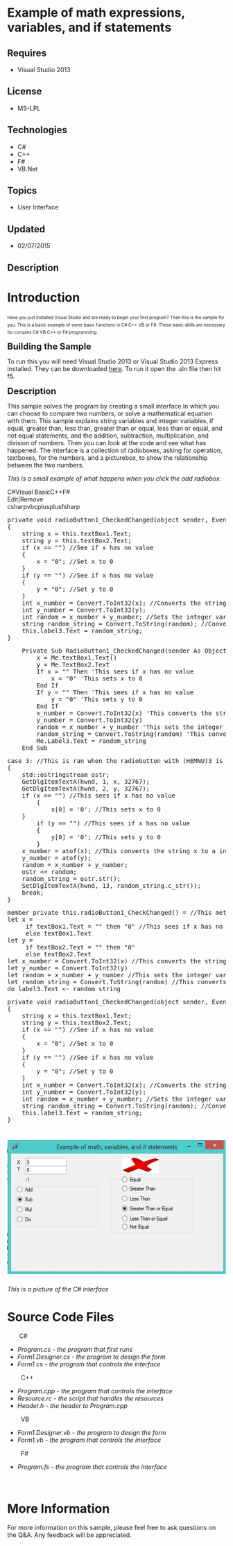 # Example of math expressions, variables, and if statements
## Requires
- Visual Studio 2013
## License
- MS-LPL
## Technologies
- C#
- C++
- F#
- VB.Net
## Topics
- User Interface
## Updated
- 02/07/2015
## Description

<h1>Introduction</h1>
<p><span style="font-size:x-small">Have you just installed Visual Studio and are ready to begin your first program? Then this is the sample for you. This is a basic example of some basic functions in C# C&#43;&#43; VB or F#. These basic skills are necessary for complex
 C# VB C&#43;&#43; or F#&nbsp;programming.</span></p>
<p><span style="font-size:20px; font-weight:bold">Building the Sample</span></p>
<p>To run this you will need Visual Studio 2013 or Visual Studio 2013 Express installed. They can be downloaded
<a href="http://www.microsoft.com/visualstudio/11/en-us/downloads#vs">here</a>. To run it open the .sln file then hit f5.</p>
<p><span style="font-size:20px; font-weight:bold">Description</span></p>
<p>This sample solves the program by creating a small interface in which you can choose to compare two numbers, or solve a mathematical equation with them. This sample&nbsp;explains string variables and integer variables, if equal, greater than, less than,&nbsp;greater
 than or equal, less than or equal, and not equal statements, and the addition, subtraction, multiplication, and division of numbers. Then you can look at the code and see what has happened. The interface is a collection of radioboxes, asking for operation,
 textboxes, for the numbers, and a picturebox, to show the relationship between the two numbers.</p>
<p><em>This is a small example of what happens when you click&nbsp;the add radiobox.</em></p>
<div class="scriptcode">
<div class="pluginEditHolder" pluginCommand="mceScriptCode">
<div class="title"><span>C#</span><span>Visual Basic</span><span>C&#43;&#43;</span><span>F#</span></div>
<div class="pluginLinkHolder"><span class="pluginEditHolderLink">Edit</span>|<span class="pluginRemoveHolderLink">Remove</span></div>
<span class="hidden">csharp</span><span class="hidden">vb</span><span class="hidden">cplusplus</span><span class="hidden">fsharp</span>
<pre class="hidden">private void radioButton1_CheckedChanged(object sender, EventArgs e)
{
    string x = this.textBox1.Text;
    string y = this.textBox2.Text;
    if (x == &quot;&quot;) //See if x has no value
    {
        x = &quot;0&quot;; //Set x to 0
    }
    if (y == &quot;&quot;) //See if x has no value
    {
        y = &quot;0&quot;; //Set y to 0
    }
    int x_number = Convert.ToInt32(x); //Converts the string x to a number then stores it in x_number
    int y_number = Convert.ToInt32(y);
    int random = x_number &#43; y_number; //Sets the integer variable random to the value of x_number plus y_number
    string random_string = Convert.ToString(random); //Converts the integer random to the string random_string
    this.label3.Text = random_string;
}</pre>
<pre class="hidden">    Private Sub RadioButton1_CheckedChanged(sender As Object, e As EventArgs) Handles RadioButton1.CheckedChanged
        x = Me.textBox1.Text()
        y = Me.TextBox2.Text
        If x = &quot;&quot; Then 'This sees if x has no value
            x = &quot;0&quot; 'This sets x to 0
        End If
        If y = &quot;&quot; Then 'This sees if x has no value
            y = &quot;0&quot; 'This sets y to 0
        End If
        x_number = Convert.ToInt32(x) 'This converts the string x to a integer then stores it in x_number
        y_number = Convert.ToInt32(y)
        random = x_number &#43; y_number 'This sets the integer variable random to the value of x_number plus y_number
        random_string = Convert.ToString(random) 'This converts the integer random to the string random_string
        Me.Label3.Text = random_string
    End Sub</pre>
<pre class="hidden">case 3: //This is ran when the radiobutton with (HEMNU)3 is pressed
{
    std::ostringstream ostr;
	GetDlgItemTextA(hwnd, 1, x, 32767);
	GetDlgItemTextA(hwnd, 2, y, 32767);
	if (x == &quot;&quot;) //This sees if x has no value
        {
            x[0] = '0'; //This sets x to 0
	}
        if (y == &quot;&quot;) //This sees if x has no value
        {
            y[0] = '0'; //This sets y to 0
        }
    x_number = atof(x); //This converts the string x to a integer then stores it in x_number
	y_number = atof(y);
	random = x_number &#43; y_number;
	ostr &lt;&lt; random;
	random_string = ostr.str();
	SetDlgItemTextA(hwnd, 13, random_string.c_str());
	break;
}</pre>
<pre class="hidden">member private this.radioButton1_CheckChanged() = //This method is called when the radiobutton (a button that when pressed makes every other radiobutton in its groupbox not pressed) is changed
let x =
     if textBox1.Text = &quot;&quot; then &quot;0&quot; //This sees if x has no value and if it has none, then it sets x to 0
     else textBox1.Text
let y =
     if textBox2.Text = &quot;&quot; then &quot;0&quot;
     else textBox2.Text
let x_number = Convert.ToInt32(x) //This converts the string x to a integer then stores it in x_number
let y_number = Convert.ToInt32(y)
let random = x_number &#43; y_number //This sets the integer variable random to the value of x_number plus y_number
let random_string = Convert.ToString(random) //This converts the integer random to the string random_string
do label3.Text &lt;- random_string</pre>
<div class="preview">
<pre class="csharp"><span class="cs__keyword">private</span>&nbsp;<span class="cs__keyword">void</span>&nbsp;radioButton1_CheckedChanged(<span class="cs__keyword">object</span>&nbsp;sender,&nbsp;EventArgs&nbsp;e)&nbsp;
{&nbsp;
&nbsp;&nbsp;&nbsp;&nbsp;<span class="cs__keyword">string</span>&nbsp;x&nbsp;=&nbsp;<span class="cs__keyword">this</span>.textBox1.Text;&nbsp;
&nbsp;&nbsp;&nbsp;&nbsp;<span class="cs__keyword">string</span>&nbsp;y&nbsp;=&nbsp;<span class="cs__keyword">this</span>.textBox2.Text;&nbsp;
&nbsp;&nbsp;&nbsp;&nbsp;<span class="cs__keyword">if</span>&nbsp;(x&nbsp;==&nbsp;<span class="cs__string">&quot;&quot;</span>)&nbsp;<span class="cs__com">//See&nbsp;if&nbsp;x&nbsp;has&nbsp;no&nbsp;value</span>&nbsp;
&nbsp;&nbsp;&nbsp;&nbsp;{&nbsp;
&nbsp;&nbsp;&nbsp;&nbsp;&nbsp;&nbsp;&nbsp;&nbsp;x&nbsp;=&nbsp;<span class="cs__string">&quot;0&quot;</span>;&nbsp;<span class="cs__com">//Set&nbsp;x&nbsp;to&nbsp;0</span>&nbsp;
&nbsp;&nbsp;&nbsp;&nbsp;}&nbsp;
&nbsp;&nbsp;&nbsp;&nbsp;<span class="cs__keyword">if</span>&nbsp;(y&nbsp;==&nbsp;<span class="cs__string">&quot;&quot;</span>)&nbsp;<span class="cs__com">//See&nbsp;if&nbsp;x&nbsp;has&nbsp;no&nbsp;value</span>&nbsp;
&nbsp;&nbsp;&nbsp;&nbsp;{&nbsp;
&nbsp;&nbsp;&nbsp;&nbsp;&nbsp;&nbsp;&nbsp;&nbsp;y&nbsp;=&nbsp;<span class="cs__string">&quot;0&quot;</span>;&nbsp;<span class="cs__com">//Set&nbsp;y&nbsp;to&nbsp;0</span>&nbsp;
&nbsp;&nbsp;&nbsp;&nbsp;}&nbsp;
&nbsp;&nbsp;&nbsp;&nbsp;<span class="cs__keyword">int</span>&nbsp;x_number&nbsp;=&nbsp;Convert.ToInt32(x);&nbsp;<span class="cs__com">//Converts&nbsp;the&nbsp;string&nbsp;x&nbsp;to&nbsp;a&nbsp;number&nbsp;then&nbsp;stores&nbsp;it&nbsp;in&nbsp;x_number</span>&nbsp;
&nbsp;&nbsp;&nbsp;&nbsp;<span class="cs__keyword">int</span>&nbsp;y_number&nbsp;=&nbsp;Convert.ToInt32(y);&nbsp;
&nbsp;&nbsp;&nbsp;&nbsp;<span class="cs__keyword">int</span>&nbsp;random&nbsp;=&nbsp;x_number&nbsp;&#43;&nbsp;y_number;&nbsp;<span class="cs__com">//Sets&nbsp;the&nbsp;integer&nbsp;variable&nbsp;random&nbsp;to&nbsp;the&nbsp;value&nbsp;of&nbsp;x_number&nbsp;plus&nbsp;y_number</span>&nbsp;
&nbsp;&nbsp;&nbsp;&nbsp;<span class="cs__keyword">string</span>&nbsp;random_string&nbsp;=&nbsp;Convert.ToString(random);&nbsp;<span class="cs__com">//Converts&nbsp;the&nbsp;integer&nbsp;random&nbsp;to&nbsp;the&nbsp;string&nbsp;random_string</span>&nbsp;
&nbsp;&nbsp;&nbsp;&nbsp;<span class="cs__keyword">this</span>.label3.Text&nbsp;=&nbsp;random_string;&nbsp;
}</pre>
</div>
</div>
</div>
<h1><span><img id="80359" src="80359-capture.jpg" alt="" width="533" height="309"></span></h1>
<p><em>This is a picture of the C# interface</em></p>
<h1><span>Source Code Files</span></h1>
<p><span>&nbsp;&nbsp;&nbsp;&nbsp;&nbsp;&nbsp; C#</span></p>
<ul>
<li><em>Program.cs - the program that first runs</em> </li><li><em>Form1.Designer.cs - the program to design the form</em> </li><li><em>Form1.cs - the program that controls the interface</em> </li></ul>
<p>&nbsp;&nbsp;&nbsp;&nbsp;&nbsp;&nbsp;&nbsp; C&#43;&#43;</p>
<ul>
<li><em>Program.cpp - the program that controls the interface</em> </li><li><em>Resource.rc - the script that handles the resources</em> </li><li><em>Header.h - the header to Program.cpp</em> </li></ul>
<p>&nbsp;&nbsp;&nbsp;&nbsp;&nbsp;&nbsp;&nbsp;&nbsp;VB</p>
<ul>
<li><em>Form1.Designer.vb - the program to design the form</em> </li><li><em>Form1.vb - the program that controls the interface</em> </li></ul>
<p>&nbsp;&nbsp;&nbsp;&nbsp;&nbsp;&nbsp;&nbsp;&nbsp;F#</p>
<ul>
<li><em>Program.fs - the program that controls the interface </em></li></ul>
<p><em>&nbsp;</em></p>
<h1>More Information</h1>
<p>For more information on this sample, please feel free to ask questions on the Q&amp;A. Any feedback will be appreciated.</p>
